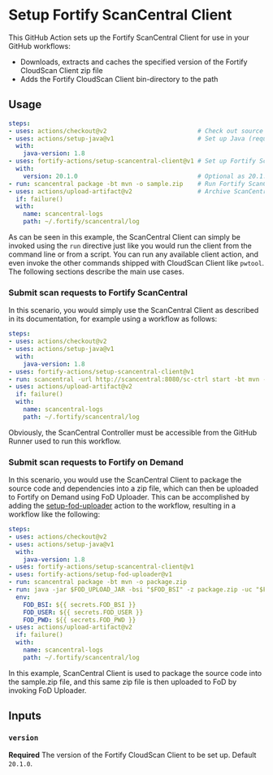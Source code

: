 # Setup Fortify ScanCentral Client

This GitHub Action sets up the Fortify ScanCentral Client for use in your GitHub workflows:
* Downloads, extracts and caches the specified version of the Fortify CloudScan Client zip file
* Adds the Fortify CloudScan Client bin-directory to the path

## Usage

```yaml
steps:
- uses: actions/checkout@v2                         # Check out source code
- uses: actions/setup-java@v1                       # Set up Java (required by ScanCentral Client and for actual build)
  with:
    java-version: 1.8
- uses: fortify-actions/setup-scancentral-client@v1 # Set up Fortify ScanCentral Client
  with:
    version: 20.1.0                                 # Optional as 20.1.0 is the default (and currently only version available)
- run: scancentral package -bt mvn -o sample.zip    # Run Fortify ScanCentral Client
- uses: actions/upload-artifact@v2                  # Archive ScanCentral Client logs on failure
  if: failure()
  with:
    name: scancentral-logs
    path: ~/.fortify/scancentral/log
```

As can be seen in this example, the ScanCentral Client can simply be invoked using the `run` directive just like you would run the client from the command line or from a script. You can run any available client action, and even invoke the other commands shipped with CloudScan Client like `pwtool`. The following sections describe the main use cases.

### Submit scan requests to Fortify ScanCentral

In this scenario, you would simply use the ScanCentral Client as described in its documentation, for example using a workflow as follows:

```yaml
steps:
- uses: actions/checkout@v2
- uses: actions/setup-java@v1
  with:
    java-version: 1.8
- uses: fortify-actions/setup-scancentral-client@v1
- run: scancentral -url http://scancentral:8080/sc-ctrl start -bt mvn -upload -application "My Application" -version "1.0" -uptoken 00000000-0000-0000-0000-0000000
- uses: actions/upload-artifact@v2
  if: failure()
  with:
    name: scancentral-logs
    path: ~/.fortify/scancentral/log
```

Obviously, the ScanCentral Controller must be accessible from the GitHub Runner used to run this workflow.

### Submit scan requests to Fortify on Demand

In this scenario, you would use the ScanCentral Client to package the source code and dependencies into a zip file, which can then be uploaded to Fortify on Demand using FoD Uploader. This can be accomplished by adding the [setup-fod-uploader](https://github.com/fortify-actions/setup-fod-uploader) action to the workflow, resulting in a workflow like the following:

```yaml
steps:
- uses: actions/checkout@v2
- uses: actions/setup-java@v1
  with:
    java-version: 1.8
- uses: fortify-actions/setup-scancentral-client@v1
- uses: fortify-actions/setup-fod-uploader@v1
- run: scancentral package -bt mvn -o package.zip
- run: java -jar $FOD_UPLOAD_JAR -bsi "$FOD_BSI" -z package.zip -uc "$FOD_USER" "$FOD_PWD" -ep 2 -pp 1
  env:
    FOD_BSI: ${{ secrets.FOD_BSI }}
    FOD_USER: ${{ secrets.FOD_USER }}
    FOD_PWD: ${{ secrets.FOD_PWD }}
- uses: actions/upload-artifact@v2
  if: failure()
  with:
    name: scancentral-logs
    path: ~/.fortify/scancentral/log
```

In this example, ScanCentral Client is used to package the source code into the sample.zip file, and this same zip file is then uploaded to FoD by invoking FoD Uploader.

## Inputs

### `version`
**Required** The version of the Fortify CloudScan Client to be set up. Default `20.1.0`.

